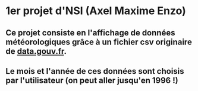 # 1er projet d'NSI (Axel Maxime Enzo)
## Ce projet consiste en l'affichage de données météorologiques grâce à un fichier csv originaire de [data.gouv.fr](https://www.data.gouv.fr/fr/datasets/donnees-d-observation-des-principales-stations-meteorologiques/).
## Le mois et l'année de ces données sont choisis par l'utilisateur (on peut aller jusqu'en 1996 !)
